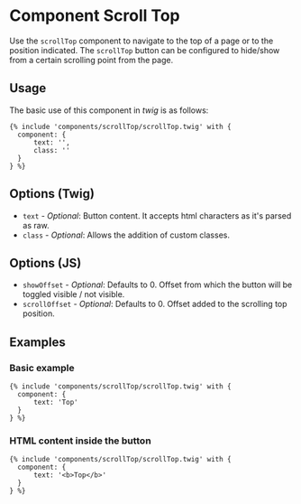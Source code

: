 # Component Scroll Top
Use the `scrollTop` component to navigate to the top of a page or to the position indicated. The `scrollTop` button can be configured to hide/show from a certain scrolling point from the page.

## Usage
The basic use of this component in *twig* is as follows:
```twig
{% include 'components/scrollTop/scrollTop.twig' with {
  component: {
      text: '',
      class: ''
  }
} %}
```

## Options (Twig)
+ `text` - *Optional*: Button content. It accepts html characters as it's parsed as raw.
+ `class` - *Optional*: Allows the addition of custom classes.

## Options (JS)
+ `showOffset` - *Optional*: Defaults to 0. Offset from which the button will be toggled visible / not visible.
+ `scrollOffset` - *Optional*: Defaults to 0. Offset added to the scrolling top position.

## Examples
### Basic example
```twig
{% include 'components/scrollTop/scrollTop.twig' with {
  component: {
      text: 'Top'
  }
} %}
```

### HTML content inside the button
```twig
{% include 'components/scrollTop/scrollTop.twig' with {
  component: {
      text: '<b>Top</b>'
  }
} %}
```